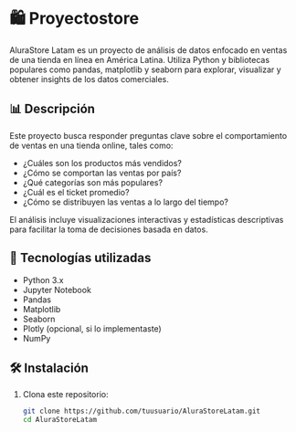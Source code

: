 # 🛍️ Proyectostore

AluraStore Latam es un proyecto de análisis de datos enfocado en ventas de una tienda en línea en América Latina. Utiliza Python y bibliotecas populares como pandas, matplotlib y seaborn para explorar, visualizar y obtener insights de los datos comerciales.

## 📊 Descripción

Este proyecto busca responder preguntas clave sobre el comportamiento de ventas en una tienda online, tales como:

- ¿Cuáles son los productos más vendidos?
- ¿Cómo se comportan las ventas por país?
- ¿Qué categorías son más populares?
- ¿Cuál es el ticket promedio?
- ¿Cómo se distribuyen las ventas a lo largo del tiempo?

El análisis incluye visualizaciones interactivas y estadísticas descriptivas para facilitar la toma de decisiones basada en datos.

## 🧰 Tecnologías utilizadas

- Python 3.x
- Jupyter Notebook
- Pandas
- Matplotlib
- Seaborn
- Plotly (opcional, si lo implementaste)
- NumPy

## 🛠️ Instalación

1. Clona este repositorio:
   ```bash
   git clone https://github.com/tuusuario/AluraStoreLatam.git
   cd AluraStoreLatam
